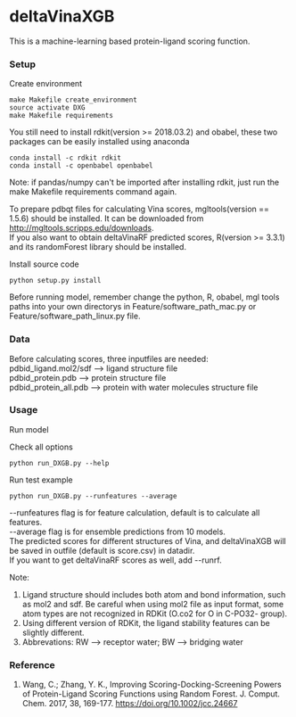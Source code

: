 # deltaVinaXGB
This is a machine-learning based protein-ligand scoring function.
### Setup
Create environment
```
make Makefile create_environment
source activate DXG
make Makefile requirements
```
You still need to install rdkit(version >= 2018.03.2) and obabel, these two packages can be easily installed using anaconda

```
conda install -c rdkit rdkit
conda install -c openbabel openbabel
```
Note: if pandas/numpy can't be imported after installing rdkit, just run the make Makefile requirements command again. <br>

To prepare pdbqt files for calculating Vina scores, mgltools(version == 1.5.6) should be installed. It can be downloaded from http://mgltools.scripps.edu/downloads. <br>
If you also want to obtain deltaVinaRF predicted scores, R(version >= 3.3.1) and its randomForest library should be installed.<br>

Install source code
```
python setup.py install
```
Before running model, remember change the python, R, obabel, mgl tools paths into your own directorys in Feature/software_path_mac.py or Feature/software_path_linux.py file. <br>

### Data
Before calculating scores, three inputfiles are needed:<br>
pdbid_ligand.mol2/sdf         --> ligand structure file<br>
pdbid_protein.pdb             --> protein structure file<br>
pdbid_protein_all.pdb         --> protein with water molecules structure file<br>

### Usage 

Run model

Check all options 
```
python run_DXGB.py --help
```
Run test example
```
python run_DXGB.py --runfeatures --average
```
--runfeatures flag is for feature calculation, default is to calculate all features.<br>
--average flag is for ensemble predictions from 10 models.<br>
The predicted scores for different structures of Vina, and deltaVinaXGB will be saved in outfile (default is score.csv) in datadir.<br>
If you want to get deltaVinaRF scores as well, add --runrf. <br>

Note:
1) Ligand structure should includes both atom and bond information, such as mol2 and sdf. Be careful when using mol2 file as input format, some atom types are not recognized in RDKit (O.co2 for O in C-PO32- group). 
2) Using different version of RDKit, the ligand stability features can be slightly different.
3) Abbrevations: RW --> receptor water; BW --> bridging water

### Reference
1. Wang, C.; Zhang, Y. K., Improving Scoring-Docking-Screening Powers of Protein-Ligand Scoring Functions using Random Forest. J. Comput. Chem. 2017, 38, 169-177. https://doi.org/10.1002/jcc.24667




